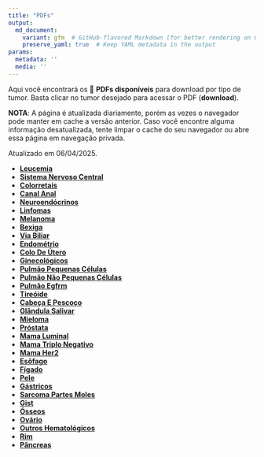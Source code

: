 ```yaml
---
title: "PDFs"
output: 
  md_document:
    variant: gfm  # GitHub-flavored Markdown (for better rendering on GitHub)
    preserve_yaml: true  # Keep YAML metadata in the output
params:
  metadata: ''
  media: ''
---
```


<script async src="https://scripts.simpleanalyticscdn.com/latest.js"></script>

Aqui você encontrará os 📝 **PDFs disponíveis** para download por tipo
de tumor. Basta clicar no tumor desejado para acessar o PDF
(**download**).

**NOTA**: A página é atualizada diariamente, porém as vezes o navegador
pode manter em cache a versão anterior. Caso você encontre alguma
informação desatualizada, tente limpar o cache do seu navegador ou abre
essa página em navegação privada.

Atualizado em 06/04/2025.

- [**Leucemia**](https://coeoralmeds-e768.restdb.io/media/67f20f87f63b804800175405?download=true)
- [**Sistema Nervoso
  Central**](https://coeoralmeds-e768.restdb.io/media/67f20f88f63b804800175408?download=true)
- [**Colorretais**](https://coeoralmeds-e768.restdb.io/media/67f20f8af63b80480017540d?download=true)
- [**Canal
  Anal**](https://coeoralmeds-e768.restdb.io/media/67f20f8cf63b80480017540f?download=true)
- [**Neuroendócrinos**](https://coeoralmeds-e768.restdb.io/media/67f20f8df63b804800175411?download=true)
- [**Linfomas**](https://coeoralmeds-e768.restdb.io/media/67f20f8ef63b804800175413?download=true)
- [**Melanoma**](https://coeoralmeds-e768.restdb.io/media/67f20f8ff63b804800175415?download=true)
- [**Bexiga**](https://coeoralmeds-e768.restdb.io/media/67f20f90f63b804800175417?download=true)
- [**Via
  Biliar**](https://coeoralmeds-e768.restdb.io/media/67f20f91f63b804800175419?download=true)
- [**Endométrio**](https://coeoralmeds-e768.restdb.io/media/67f20f92f63b80480017541b?download=true)
- [**Colo De
  Útero**](https://coeoralmeds-e768.restdb.io/media/67f20f94f63b80480017541d?download=true)
- [**Ginecológicos**](https://coeoralmeds-e768.restdb.io/media/67f20f95f63b804800175420?download=true)
- [**Pulmão Pequenas
  Células**](https://coeoralmeds-e768.restdb.io/media/67f20f96f63b804800175422?download=true)
- [**Pulmão Não Pequenas
  Células**](https://coeoralmeds-e768.restdb.io/media/67f20f98f63b804800175424?download=true)
- [**Pulmão
  Egfrm**](https://coeoralmeds-e768.restdb.io/media/67f20f99f63b804800175425?download=true)
- [**Tireóide**](https://coeoralmeds-e768.restdb.io/media/67f20f9bf63b804800175429?download=true)
- [**Cabeça E
  Pescoço**](https://coeoralmeds-e768.restdb.io/media/67f20f9cf63b80480017542b?download=true)
- [**Glândula
  Salivar**](https://coeoralmeds-e768.restdb.io/media/67f20f9df63b80480017542d?download=true)
- [**Mieloma**](https://coeoralmeds-e768.restdb.io/media/67f20f9ef63b80480017542f?download=true)
- [**Próstata**](https://coeoralmeds-e768.restdb.io/media/67f20f9ff63b804800175431?download=true)
- [**Mama
  Luminal**](https://coeoralmeds-e768.restdb.io/media/67f20fa2f63b804800175435?download=true)
- [**Mama Triplo
  Negativo**](https://coeoralmeds-e768.restdb.io/media/67f20fa3f63b804800175437?download=true)
- [**Mama
  Her2**](https://coeoralmeds-e768.restdb.io/media/67f20fa4f63b804800175439?download=true)
- [**Esôfago**](https://coeoralmeds-e768.restdb.io/media/67f20fa5f63b80480017543b?download=true)
- [**Fígado**](https://coeoralmeds-e768.restdb.io/media/67f20fa7f63b80480017543d?download=true)
- [**Pele**](https://coeoralmeds-e768.restdb.io/media/67f20fa8f63b804800175440?download=true)
- [**Gástricos**](https://coeoralmeds-e768.restdb.io/media/67f20fa9f63b804800175441?download=true)
- [**Sarcoma Partes
  Moles**](https://coeoralmeds-e768.restdb.io/media/67f20faaf63b804800175443?download=true)
- [**Gist**](https://coeoralmeds-e768.restdb.io/media/67f20fabf63b804800175445?download=true)
- [**Ósseos**](https://coeoralmeds-e768.restdb.io/media/67f20facf63b804800175447?download=true)
- [**Ovário**](https://coeoralmeds-e768.restdb.io/media/67f20fadf63b804800175449?download=true)
- [**Outros
  Hematológicos**](https://coeoralmeds-e768.restdb.io/media/67f20faff63b80480017544b?download=true)
- [**Rim**](https://coeoralmeds-e768.restdb.io/media/67f20fb0f63b80480017544d?download=true)
- [**Pâncreas**](https://coeoralmeds-e768.restdb.io/media/67f20fb1f63b80480017544f?download=true)
